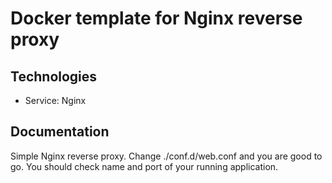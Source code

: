 # Docker template for Nginx reverse proxy

## Technologies

* Service: Nginx

## Documentation

Simple Nginx reverse proxy. Change ./conf.d/web.conf and you are good to go. You should check
name and port of your running application.
